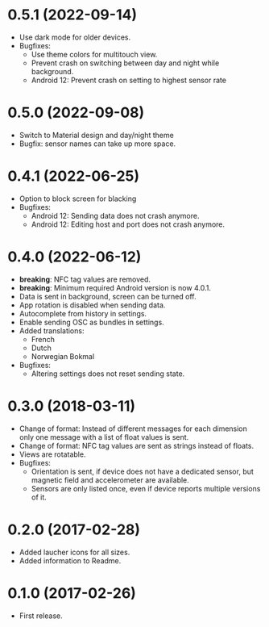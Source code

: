 # 0.5.1 (2022-09-14)
- Use dark mode for older devices.
- Bugfixes:
	* Use theme colors for multitouch view.
	* Prevent crash on switching between day and night while background.
	* Android 12: Prevent crash on setting to highest sensor rate

# 0.5.0 (2022-09-08)
- Switch to Material design and day/night theme
- Bugfix: sensor names can take up more space.

# 0.4.1 (2022-06-25)
- Option to block screen for blacking
- Bugfixes:
	* Android 12: Sending data does not crash anymore.
	* Android 12: Editing host and port does not crash anymore.

# 0.4.0 (2022-06-12)
- **breaking**: NFC tag values are removed.
- **breaking**: Minimum required Android version is now 4.0.1.
- Data is sent in background, screen can be turned off.
- App rotation is disabled when sending data.
- Autocomplete from history in settings.
- Enable sending OSC as bundles in settings.
- Added translations:
	* French
	* Dutch
	* Norwegian Bokmal
- Bugfixes:
	* Altering settings does not reset sending state.

# 0.3.0 (2018-03-11)
- Change of format: Instead of different messages for each dimension
  only one message with a list of float values is sent.
- Change of format: NFC tag values are sent as strings instead of
  floats.
- Views are rotatable.
- Bugfixes:
	* Orientation is sent, if device does not have a dedicated sensor,
	  but magnetic field and accelerometer are available.
	* Sensors are only listed once, even if device reports multiple
	  versions of it.

# 0.2.0 (2017-02-28)
- Added laucher icons for all sizes.
- Added information to Readme.

# 0.1.0 (2017-02-26)
- First release.

